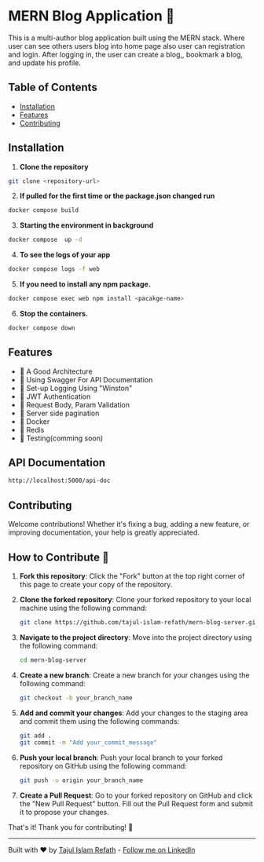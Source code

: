 # MERN Blog Application 🚀

This is a multi-author blog application built using the MERN stack. Where user can see others users blog into home page also user can registration and login. After logging in, the user can create a blog,, bookmark a blog, and update his profile.

## Table of Contents

- [Installation](#installation)
- [Features](#features)
- [Contributing](#contributing)

## Installation

1. **Clone the repository**

```bash
git clone <repository-url>
```

2. **If pulled for the first time or the package.json changed run**

```bash
docker compose build
```

3. **Starting the environment in background**

```bash
docker compose  up -d
```

4. **To see the logs of your app**

```bash
docker compose logs -f web
```

5. **If you need to install any npm package.**

```bash
docker compose exec web npm install <pacakge-name>
```

6. **Stop the containers.**

```bash
docker compose down
```

## Features

- 🌟 A Good Architecture
- 🌟 Using Swagger For API Documentation
- 🌟 Set-up Logging Using "Winston"
- 🌟 JWT Authentication
- 🌟 Request Body, Param Validation
- 🌟 Server side pagination
- 🌟 Docker
- 🌟 Redis
- 🌟 Testing(comming soon)

## API Documentation

```bash
http://localhost:5000/api-doc
```

## Contributing

Welcome contributions! Whether it's fixing a bug, adding a new feature, or improving documentation, your help is greatly appreciated.

## How to Contribute 👷

1. **Fork this repository**: Click the "Fork" button at the top right corner of this page to create your copy of the repository.

2. **Clone the forked repository**: Clone your forked repository to your local machine using the following command:

   ```bash
   git clone https://github.com/tajul-islam-refath/mern-blog-server.git
   ```

3. **Navigate to the project directory**: Move into the project directory using the following command:

   ```bash
   cd mern-blog-server
   ```

4. **Create a new branch**: Create a new branch for your changes using the following command:

   ```bash
   git checkout -b your_branch_name
   ```

5. **Add and commit your changes**: Add your changes to the staging area and commit them using the following commands:

   ```bash
   git add .
   git commit -m "Add your_commit_message"
   ```

6. **Push your local branch**: Push your local branch to your forked repository on GitHub using the following command:

   ```bash
   git push -u origin your_branch_name
   ```

7. **Create a Pull Request**: Go to your forked repository on GitHub and click the "New Pull Request" button. Fill out the Pull Request form and submit it to propose your changes.

That's it! Thank you for contributing! 🙌

---

Built with ❤️ by [Tajul Islam Refath](https://github.com/tajul-islam-refath) - [Follow me on LinkedIn](https://www.linkedin.com/in/tajul-islam-refath-94119a197/)
